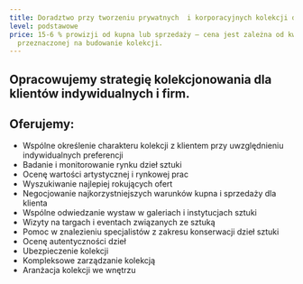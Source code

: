 ```yaml
---
title: Doradztwo przy tworzeniu prywatnych  i korporacyjnych kolekcji dzieł sztuki
level: podstawowe
price: 15-6 % prowizji od kupna lub sprzedaży – cena jest zależna od kwoty
  przeznaczonej na budowanie kolekcji.
---
```

## Opracowujemy strategię kolekcjonowania dla klientów indywidualnych i firm.

## Oferujemy:

* Wspólne określenie charakteru kolekcji z klientem przy uwzględnieniu indywidualnych preferencji
* Badanie i monitorowanie rynku dzieł sztuki
* Ocenę wartości artystycznej i rynkowej prac
* Wyszukiwanie najlepiej rokujących ofert
* Negocjowanie najkorzystniejszych warunków kupna i sprzedaży dla klienta
* Wspólne odwiedzanie wystaw w galeriach i instytucjach sztuki
* Wizyty na targach i eventach związanych ze sztuką
* Pomoc w znalezieniu specjalistów z zakresu konserwacji dzieł sztuki
* Ocenę autentyczności dzieł
* Ubezpieczenie kolekcji
* Kompleksowe zarządzanie kolekcją
* Aranżacja kolekcji we wnętrzu